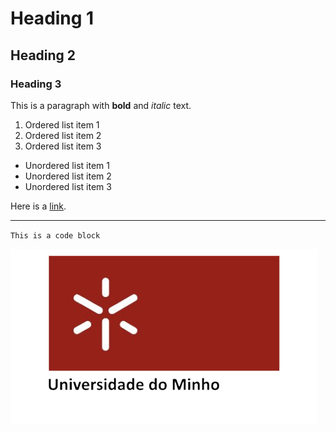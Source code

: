 # Heading 1

## Heading 2

### Heading 3

This is a paragraph with **bold** and *italic* text.

1. Ordered list item 1
2. Ordered list item 2
3. Ordered list item 3

- Unordered list item 1
- Unordered list item 2
- Unordered list item 3

Here is a [link](https://elearning.uminho.pt/webapps/login/).
 
---

`This is a code block`

![Image Alt Text](uminho.png)



